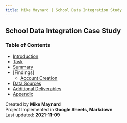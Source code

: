 ```yaml
---
title: Mike Maynard | School Data Integration Study
---
```

## School Data Integration Case Study

### Table of Contents

* [Introduction](intro.html)
* [Task](task.html)
* [Summary](summary.html)
* [Findings]
  * [Account Creation](account_findings.html)
* [Data Sources](data.html)
* [Additional Deliverables](deliverables.html)
* [Appendix](appendix.html)



Created by **Mike Maynard**<BR>
Project Implemented in **Google Sheets, Markdown**<BR>
Last updated:  **2021-11-09**
